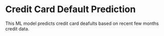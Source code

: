 # Credit Card Default Prediction
This ML model predicts credit card deafults based on recent few months credit data.
